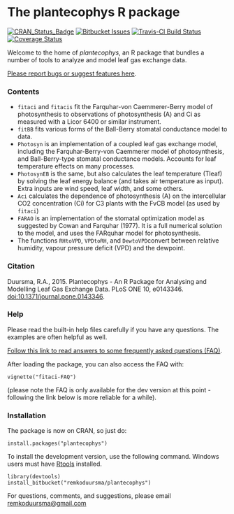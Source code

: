 # The plantecophys R package

[![CRAN\_Status\_Badge](http://www.r-pkg.org/badges/version/plantecophys)](https://cran.r-project.org/package=plantecophys) [![Bitbucket Issues](https://img.shields.io/bitbucket/issues/remkoduursma/plantecophys.svg)](https://img.shields.io/bitbucket/issues/remkoduursma/plantecophys.svg) [![Travis-CI Build Status](https://travis-ci.org/RemkoDuursma/plantecophys.svg?branch=master)](https://travis-ci.org/RemkoDuursma/plantecophys.svg?branch=master) [![Coverage Status](https://img.shields.io/codecov/c/github/RemkoDuursma/plantecophys/master.svg)](https://codecov.io/github/RemkoDuursma/plantecophys?branch=master)

Welcome to the home of *plantecophys*, an R package that bundles a number of tools to analyze and model leaf gas exchange data.

[Please report bugs or suggest features here](https://bitbucket.org/remkoduursma/plantecophys/issues?status=new&status=open).



### Contents

* `fitaci` and `fitacis` fit the Farquhar-von Caemmerer-Berry model of photosynthesis to observations of photosynthesis (A) and Ci as measured with a Licor 6400 or similar instrument.
* `fitBB` fits various forms of the Ball-Berry stomatal conductance model to data.
* `Photosyn` is an implementation of a coupled leaf gas exchange model, including the Farquhar-Berry-von Caemmerer model of photosynthesis, and Ball-Berry-type stomatal conductance models. Accounts for leaf temperature effects on many processes.
* `PhotosynEB` is the same, but also calculates the leaf temperature (Tleaf) by solving the leaf energy balance (and takes air temperature as input). Extra inputs are wind speed, leaf width, and some others.
* `Aci` calculates the dependence of photosynthesis (A) on the intercellular CO2 concentration (Ci) for C3 plants with the FvCB model (as used by `fitaci`)
* `FARAO` is an implementation of the stomatal optimization model as suggested by Cowan and Farquhar (1977). It is a full numerical solution to the model, and uses the FARquhar model for photosynthesis.
* The functions `RHtoVPD`, `VPDtoRH`, and `DewtoVPD`convert between relative humidity, vapour pressure deficit (VPD) and the dewpoint. 

### Citation

Duursma, R.A., 2015. Plantecophys - An R Package for Analysing and Modelling Leaf Gas Exchange Data. PLoS ONE 10, e0143346. [doi:10.1371/journal.pone.0143346]().


### Help

Please read the built-in help files carefully if you have any questions. The examples are often helpful as well. 

[Follow this link to read answers to some frequently asked questions (FAQ)](http://www.remkoduursma.com/docs/fitaci-FAQ.html).

After loading the package, you can also access the FAQ with:

```
vignette("fitaci-FAQ")
```

(please note the FAQ is only available for the dev version at this point - following the link below is more reliable for a while).

### Installation

The package is now on CRAN, so just do:

```
install.packages("plantecophys")
```

To install the development version, use the following command. Windows users must have [Rtools](http://cran.r-project.org/bin/windows/Rtools/) installed.

```
library(devtools)
install_bitbucket("remkoduursma/plantecophys")
```


For questions, comments, and suggestions, please email remkoduursma@gmail.com
